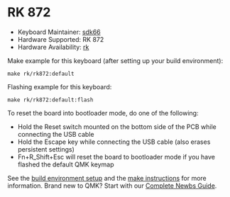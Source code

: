 # RK 872

* Keyboard Maintainer: [sdk66](https://github.com/sdk66)
* Hardware Supported: RK 872
* Hardware Availability: [rk](http://www.rkgaming.com)

Make example for this keyboard (after setting up your build environment):

    make rk/rk872:default
        
Flashing example for this keyboard:

    make rk/rk872:default:flash

To reset the board into bootloader mode, do one of the following:

* Hold the Reset switch mounted on the bottom side of the PCB while connecting the USB cable
* Hold the Escape key while connecting the USB cable (also erases persistent settings)
* Fn+R_Shift+Esc will reset the board to bootloader mode if you have flashed the default QMK keymap

See the [build environment setup](https://docs.qmk.fm/#/getting_started_build_tools) and the [make instructions](https://docs.qmk.fm/#/getting_started_make_guide) for more information. Brand new to QMK? Start with our [Complete Newbs Guide](https://docs.qmk.fm/#/newbs).

